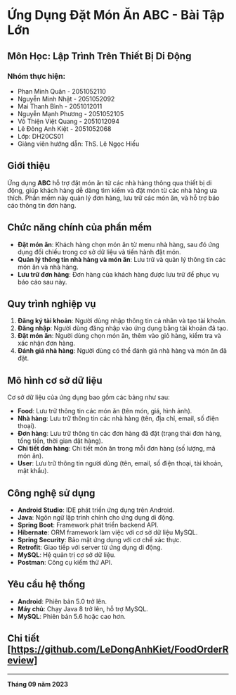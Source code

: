 # Ứng Dụng Đặt Món Ăn ABC - Bài Tập Lớn

## Môn Học: Lập Trình Trên Thiết Bị Di Động

### Nhóm thực hiện:
- Phan Minh Quân - 2051052110
- Nguyễn Minh Nhật - 2051052092
- Mai Thanh Bình - 2051012011
- Nguyễn Mạnh Phương - 2051052105
- Võ Thiện Việt Quang - 2051012094
- Lê Đông Anh Kiệt - 2051052068
- Lớp: DH20CS01
- Giảng viên hướng dẫn: ThS. Lê Ngọc Hiếu

## Giới thiệu

Ứng dụng **ABC** hỗ trợ đặt món ăn từ các nhà hàng thông qua thiết bị di động, giúp khách hàng dễ dàng tìm kiếm và đặt món từ các nhà hàng ưa thích. Phần mềm này quản lý đơn hàng, lưu trữ các món ăn, và hỗ trợ báo cáo thông tin đơn hàng.

## Chức năng chính của phần mềm

- **Đặt món ăn**: Khách hàng chọn món ăn từ menu nhà hàng, sau đó ứng dụng đối chiếu trong cơ sở dữ liệu và tiến hành đặt món.
- **Quản lý thông tin nhà hàng và món ăn**: Lưu trữ và quản lý thông tin các món ăn và nhà hàng.
- **Lưu trữ đơn hàng**: Đơn hàng của khách hàng được lưu trữ để phục vụ báo cáo sau này.

## Quy trình nghiệp vụ

1. **Đăng ký tài khoản**: Người dùng nhập thông tin cá nhân và tạo tài khoản.
2. **Đăng nhập**: Người dùng đăng nhập vào ứng dụng bằng tài khoản đã tạo.
3. **Đặt món ăn**: Người dùng chọn món ăn, thêm vào giỏ hàng, kiểm tra và xác nhận đơn hàng.
4. **Đánh giá nhà hàng**: Người dùng có thể đánh giá nhà hàng và món ăn đã đặt.

## Mô hình cơ sở dữ liệu

Cơ sở dữ liệu của ứng dụng bao gồm các bảng như sau:

- **Food**: Lưu trữ thông tin các món ăn (tên món, giá, hình ảnh).
- **Nhà hàng**: Lưu trữ thông tin các nhà hàng (tên, địa chỉ, email, số điện thoại).
- **Đơn hàng**: Lưu trữ thông tin các đơn hàng đã đặt (trạng thái đơn hàng, tổng tiền, thời gian đặt hàng).
- **Chi tiết đơn hàng**: Chi tiết món ăn trong mỗi đơn hàng (số lượng, mã món ăn).
- **User**: Lưu trữ thông tin người dùng (tên, email, số điện thoại, tài khoản, mật khẩu).

## Công nghệ sử dụng

- **Android Studio**: IDE phát triển ứng dụng trên Android.
- **Java**: Ngôn ngữ lập trình chính cho ứng dụng di động.
- **Spring Boot**: Framework phát triển backend API.
- **Hibernate**: ORM framework làm việc với cơ sở dữ liệu MySQL.
- **Spring Security**: Bảo mật ứng dụng với cơ chế xác thực.
- **Retrofit**: Giao tiếp với server từ ứng dụng di động.
- **MySQL**: Hệ quản trị cơ sở dữ liệu.
- **Postman**: Công cụ kiểm thử API.

## Yêu cầu hệ thống

- **Android**: Phiên bản 5.0 trở lên.
- **Máy chủ**: Chạy Java 8 trở lên, hỗ trợ MySQL.
- **MySQL**: Phiên bản 5.6 hoặc cao hơn.

## Chi tiết [https://github.com/LeDongAnhKiet/FoodOrderReview]
---

**Tháng 09 năm 2023**
